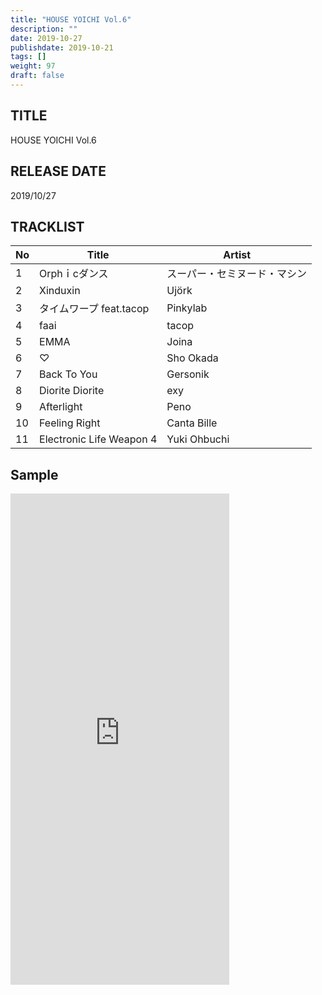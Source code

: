 ```yaml
---
title: "HOUSE YOICHI Vol.6"
description: ""
date: 2019-10-27
publishdate: 2019-10-21
tags: []
weight: 97
draft: false
---
```


## TITLE
HOUSE YOICHI Vol.6

## RELEASE DATE
2019/10/27

## TRACKLIST

No | Title | Artist
--- | --- | ---
1 | Оrphｉcダンス | スーパー・セミヌード・マシン
2 | Xinduxin | Ujörk
3 | タイムワープ feat.tacop | Pinkylab
4 | faai | tacop
5 | EMMA | Joina
6 | ♡ | Sho Okada
7 | Back To You | Gersonik
8 | Diorite Diorite | exy
9 | Afterlight | Peno
10 | Feeling Right | Canta Bille
11 | Electronic Life Weapon 4 | Yuki Ohbuchi

## Sample
<iframe style="border: 0; width: 350px; height: 786px;" src="https://bandcamp.com/EmbeddedPlayer/album=3972677686/size=large/bgcol=ffffff/linkcol=0687f5/transparent=true/" seamless><a href="http://houseyoichi.bandcamp.com/album/house-yoichi-vol-6">HOUSE YOICHI Vol​.​6 by HOUSE YOICHI</a></iframe>